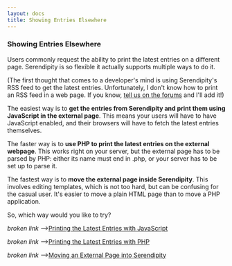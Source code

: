 ```yaml
---
layout: docs
title: Showing Entries Elsewhere
---
```


### Showing Entries Elsewhere

Users commonly request the ability to print the latest entries on a different page. Serendipity is so flexible it actually supports multiple ways to do it.

(The first thought that comes to a developer's mind is using Serendipity's RSS feed to get the latest entries. Unfortunately, I don't know how to print an RSS feed in a web page. If you know, [tell us on the forums](http://board.s9y.org/) and I'll add it!)

The easiest way is to **get the entries from Serendipity and print them using JavaScript in the external page**. This means your users will have to have JavaScript enabled, and their browsers will have to fetch the latest entries themselves.

The faster way is to **use PHP to print the latest entries on the external webpage**. This works right on your server, but the external page has to be parsed by PHP: either its name must end in .php, or your server has to be set up to parse it.

The fastest way is to **move the external page inside Serendipity**. This involves editing templates, which is not too hard, but can be confusing for the casual user. It's easier to move a plain HTML page than to move a PHP application.

So, which way would you like to try?

*broken link* -->[Printing the Latest Entries with JavaScript](http://www.s9y.org/205.html)

*broken link* -->[Printing the Latest Entries with PHP](http://www.s9y.org/206.html)

*broken link* -->[Moving an External Page into Serendipity](http://www.s9y.org/207.html)